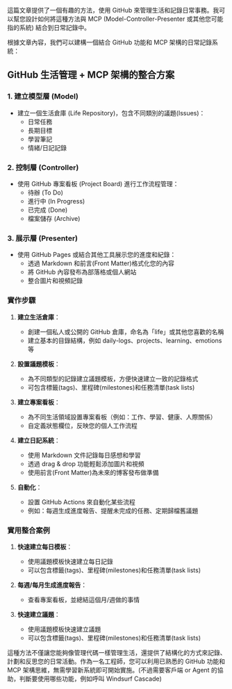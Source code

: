 這篇文章提供了一個有趣的方法，使用 GitHub 來管理生活和記錄日常事務。我可以幫您設計如何將這種方法與 MCP (Model-Controller-Presenter 或其他您可能指的系統) 結合到日常記錄中。

根據文章內容，我們可以建構一個結合 GitHub 功能和 MCP 架構的日常記錄系統：

## GitHub 生活管理 + MCP 架構的整合方案

### 1. 建立模型層 (Model)

- 建立一個生活倉庫 (Life Repository)，包含不同類別的議題(Issues)：
  - 日常任務
  - 長期目標
  - 學習筆記
  - 情緒/日記記錄

### 2. 控制層 (Controller)

- 使用 GitHub 專案看板 (Project Board) 進行工作流程管理：
  - 待辦 (To Do)
  - 進行中 (In Progress)
  - 已完成 (Done)
  - 檔案儲存 (Archive)

### 3. 展示層 (Presenter)

- 使用 GitHub Pages 或結合其他工具展示您的進度和紀錄：
  - 透過 Markdown 和前言(Front Matter)格式化您的內容
  - 將 GitHub 內容發布為部落格或個人網站
  - 整合圖片和視頻記錄

### 實作步驟

1. **建立生活倉庫**：

   - 創建一個私人或公開的 GitHub 倉庫，命名為「life」或其他您喜歡的名稱
   - 建立基本的目錄結構，例如 daily-logs、projects、learning、emotions 等

2. **設置議題模板**：

   - 為不同類型的記錄建立議題模板，方便快速建立一致的記錄格式
   - 可包含標籤(tags)、里程碑(milestones)和任務清單(task lists)

3. **建立專案看板**：

   - 為不同生活領域設置專案看板（例如：工作、學習、健康、人際關係）
   - 自定義狀態欄位，反映您的個人工作流程

4. **建立日記系統**：

   - 使用 Markdown 文件記錄每日感想和學習
   - 透過 drag & drop 功能輕鬆添加圖片和視頻
   - 使用前言(Front Matter)為未來的博客發布做準備

5. **自動化**：
   - 設置 GitHub Actions 來自動化某些流程
   - 例如：每週生成進度報告、提醒未完成的任務、定期歸檔舊議題

### 實用整合案例

1. **快速建立每日模板**：

   - 使用議題模板快速建立每日記錄
   - 可以包含標籤(tags)、里程碑(milestones)和任務清單(task lists)

2. **每週/每月生成進度報告**：

   - 查看專案看板，並總結這個月/週做的事情

3. **快速建立議題**：
   - 使用議題模板快速建立議題
   - 可以包含標籤(tags)、里程碑(milestones)和任務清單(task lists)

這種方法不僅讓您能夠像管理代碼一樣管理生活，還提供了結構化的方式來記錄、計劃和反思您的日常活動。作為一名工程師，您可以利用已熟悉的 GitHub 功能和 MCP 架構思維，無需學習新系統即可開始實施。(不過需要客戶端 or Agent 的協助，判斷要使用哪些功能，例如呼叫 Windsurf Cascade)
